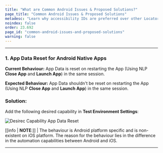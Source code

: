 ```yaml
---
title: "What are Common Android Issues & Proposed Solutions?"
page_title: "Common Android Issues & Proposed Solutions"
metadesc: "Learn why accessibility IDs are preferred over other Locators. This article discusses why Accessibility IDs are favored in mobile app development & testing"
noindex: false
order: 23.692
page_id: "common-android-issues-and-proposed-solutions"
warning: false
---
```


---

### **1. App Data Reset for Android Native Apps**

**Current Behaviour:** App Data is reset on restarting the App (Using NLP **Close App** and **Launch App**) in the same session.

**Expected Behaviour:** App Data shouldn't be reset on restarting the App (Using NLP **Close App** and **Launch App**) in the same session.

### **Solution:**  
Add the following desired capability in **Test Environment Settings**: 

![Desirec Capability App Data Reset](https://s3.amazonaws.com/static-docs.testsigma.com/new_images/projects/applications/dcfadrst.png)

[[info | **NOTE**:]]
| The behaviour is Android platform specific and is non-existent on iOS platform. The reason for the behaviour lies in the difference in the automation capabilities between Android and iOS.


---